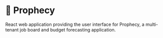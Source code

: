 # 🔮 Prophecy 

React web application providing the user interface for Prophecy, a multi-tenant job board and budget forecasting application.